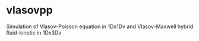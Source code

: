 # vlasovpp
Simulation of Vlasov-Poisson equation in 1Dx1Dv and Vlasov-Maxwell hybrid fluid-kinetic in 1Dx3Dv
